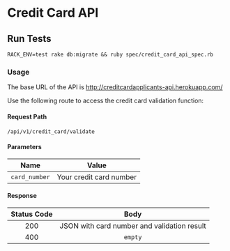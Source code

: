 # Credit Card API


## Run Tests

```shell
RACK_ENV=test rake db:migrate && ruby spec/credit_card_api_spec.rb
```

### Usage

The base URL of the API is http://creditcardapplicants-api.herokuapp.com/

Use the following route to access the credit card validation function:

#### Request Path

```
/api/v1/credit_card/validate
```

#### Parameters

| Name          | Value                   |
|:-------------:|:-----------------------:|
| `card_number` | Your credit card number |

#### Response

| Status Code | Body                                         |
|:-----------:|:--------------------------------------------:|
| 200         | JSON with card number and validation result  |
| 400         | `empty`                                      |
